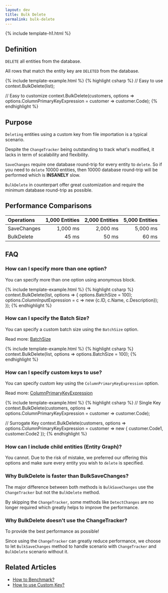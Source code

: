 ```yaml
---
layout: dev
title: Bulk Delete
permalink: bulk-delete
---
```


{% include template-h1.html %}

## Definition
`DELETE` all entities from the database.

All rows that match the entity key are `DELETED` from the database.

{% include template-example.html %} 
{% highlight csharp %}
// Easy to use
context.BulkDelete(list);

// Easy to customize
context.BulkDelete(customers, options => options.ColumnPrimaryKeyExpression = customer => customer.Code);
{% endhighlight %}

## Purpose
`Deleting` entities using a custom key from file importation is a typical scenario.

Despite the `ChangeTracker` being outstanding to track what's modified, it lacks in term of scalability and flexibility.

`SaveChanges` require one database round-trip for every entity to `delete`. So if you need to `delete` 10000 entities, then 10000 database round-trip will be performed which is **INSANELY** slow.

`BulkDelete` in counterpart offer great customization and require the minimum database round-trip as possible.

## Performance Comparisons

| Operations      | 1,000 Entities | 2,000 Entities | 5,000 Entities |
| :-------------- | -------------: | -------------: | -------------: |
| SaveChanges     | 1,000 ms       | 2,000 ms       | 5,000 ms       |
| BulkDelete      | 45 ms          | 50 ms          | 60 ms          |

## FAQ

### How can I specify more than one option?
You can specify more than one option using anonymous block.

{% include template-example.html %} 
{% highlight csharp %}
context.BulkDelete(list, options => {
	options.BatchSize = 100);
	options.ColumnInputExpression = c => new {c.ID, c.Name, c.Description});
});
{% endhighlight %}

### How can I specify the Batch Size?
You can specify a custom batch size using the `BatchSize` option.

Read more: [BatchSize](/batch-size)

{% include template-example.html %} 
{% highlight csharp %}
context.BulkDelete(list, options => options.BatchSize = 100);
{% endhighlight %}

### How can I specify custom keys to use?
You can specify custom key using the `ColumnPrimaryKeyExpression` option.

Read more: [ColumnPrimaryKeyExpression](/column-primary-key-expression)

{% include template-example.html %} 
{% highlight csharp %}
// Single Key
context.BulkDelete(customers, options => options.ColumnPrimaryKeyExpression = customer => customer.Code);

// Surrogate Key
context.BulkDelete(customers, options => options.ColumnPrimaryKeyExpression = customer => new { customer.Code1, customer.Code2 });
{% endhighlight %}

### How can I include child entities (Entity Graph)?
You cannot. Due to the risk of mistake, we preferred our offering this options and make sure every entity you wish to `delete` is specified.

### Why BulkDelete is faster than BulkSaveChanges?
The major difference between both methods is `BulkSaveChanges` use the `ChangeTracker` but not the `BulkDelete` method.

By skipping the `ChangeTracker`, some methods like `DetectChanges` are no longer required which greatly helps to improve the performance.

### Why BulkDelete doesn't use the ChangeTracker?
To provide the best performance as possible!

Since using the `ChangeTracker` can greatly reduce performance, we choose to let `BulkSaveChanges` method to handle scenario with `ChangeTracker` and `BulkDelete` scenario without it.

## Related Articles

- [How to Benchmark?](benchmark)
- [How to use Custom Key?](custom-key)
